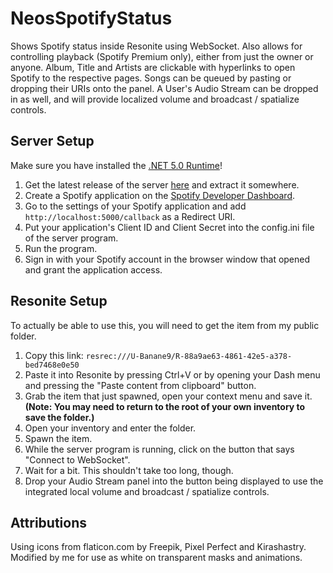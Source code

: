 # NeosSpotifyStatus
Shows Spotify status inside Resonite using WebSocket. Also allows for controlling playback (Spotify Premium only), either from just the owner or anyone.
Album, Title and Artists are clickable with hyperlinks to open Spotify to the respective pages. Songs can be queued by pasting or dropping their URIs onto the panel.
A User's Audio Stream can be dropped in as well, and will provide localized volume and broadcast / spatialize controls.

## Server Setup
Make sure you have installed the [.NET 5.0 Runtime](https://dotnet.microsoft.com/download)!
1. Get the latest release of the server [here](https://github.com/Banane9/NeosSpotifyStatus/releases) and extract it somewhere.
2. Create a Spotify application on the [Spotify Developer Dashboard](https://developer.spotify.com/dashboard/applications).
3. Go to the settings of your Spotify application and add ``http://localhost:5000/callback`` as a Redirect URI.
4. Put your application's Client ID and Client Secret into the config.ini file of the server program.
5. Run the program.
6. Sign in with your Spotify account in the browser window that opened and grant the application access.

## Resonite Setup
To actually be able to use this, you will need to get the item from my public folder.
1. Copy this link: ``resrec:///U-Banane9/R-88a9ae63-4861-42e5-a378-bed7468e0e50``
2. Paste it into Resonite by pressing Ctrl+V or by opening your Dash menu and pressing the "Paste content from clipboard" button.
3. Grab the item that just spawned, open your context menu and save it. **(Note: You may need to return to the root of your own inventory to save the folder.)**
4. Open your inventory and enter the folder.
5. Spawn the item.
6. While the server program is running, click on the button that says "Connect to WebSocket".
7. Wait for a bit. This shouldn't take too long, though.
8. Drop your Audio Stream panel into the button being displayed to use the integrated local volume and broadcast / spatialize controls.

## Attributions

Using icons from flaticon.com by Freepik, Pixel Perfect and Kirashastry.
Modified by me for use as white on transparent masks and animations.
